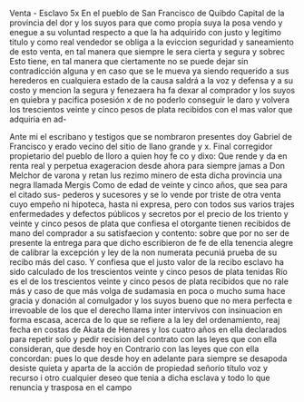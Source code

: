 Venta - Esclavo
5x En el pueblo de San Francisco de Quibdo Capital de la provincia del
dor y los suyos para que como propia suya la posa vendo y enegue a su voluntad respecto a que la ha adquirido con justo y legitimo titulo y como real vendedor se obliga a la eviccion seguridad y saneamiento de esto venta, en tal manera que siempre le sera cierta y segura y sobrec
Esto tiene, en tal manera que ciertamente no se puede dejar sin contradicción alguna y en caso que se le mueva ya siendo requerido a sus herederos en cualquiera estado de la causa saldrá a la voz y defensa y a su costo y mencion la segura y fenezaera ha
fa
dexar al comprador y los suyos en quiebra y pacifica posesión
x
de no poderlo conseguir le daro y volvera los trescientos veinte y
cinco pesos de plata recibidos con el mas valor que adquiria en ad-

Ante mi el escribano y testigos que se nombraron presentes doy Gabriel de Francisco y erado vecino del sitio de llano grande y x.
Final corregidor propietario del pueblo de lloro a quien hoy fe co y dixo: Que rende y da en renta real y perpetua exageracion desde ahora para siempre jamas a Don Melchor de varona y retan lus rezimo minero de esta dicha provincia una negra llamada Mergis
Como de edad de veinte y cinco años, que sea para el citado sus- pederos y sucesores y se lo vende por triste de otra venta cuyo empeño ni hipoteca, hasta ni expresa, pero con todos sus varios trajes
enfermedades y defectos públicos y secretos por el precio de los triento y veinte y cinco pesos de plata que confiesa el otorgante tienen recibidos de mano del comprador a su satisfaecion y contento: sobre que por no ser de presente la entrega para que
dicho escribieron de fe de ella tenencia alegre de calibrar la excepción y ley de la non numerata pecuniá prueba de su recibo más del caso. Y confiesa que el justo valor de la recibo esclavo ha sido calculado de los trescientos veinte y cinco pesos de plata tenidas
Río es el de los trescientos veinte y cinco pesos de plata recibidos que no rale más y caso de que más volga de sudamasia en poca o mucho suma hace gracia y donación al comulgador y los suyos bueno que no mera perfecta e irrevoable de los que el derecho llama inter
intervivos con insinuacion en forma escasa, acerca de lo que se refiere a la ley del ordenamiento, reaj fecha en costas de Akata de Henares y los cuatro años en ella declarados para repetir solo y pedir recision del contrato con las leyes que con ella consideran, que desde hoy en
Contrario con las leyes que con ella concordan: pues lo que desde hoy en adelante para siempre se desapoda desiste quieta y aparta de la acción de propiedad señorío título voz y recurso i otro cualquier deseo que tenia a dicha esclava y todo lo que renuncia y trasposa en el campo
